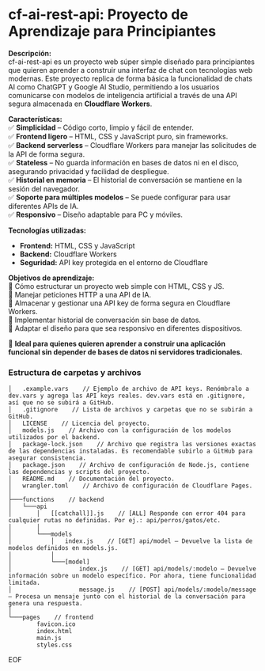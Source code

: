 # **cf-ai-rest-api: Proyecto de Aprendizaje para Principiantes**  

**Descripción:**  
cf-ai-rest-api es un proyecto web súper simple diseñado para principiantes que quieren aprender a construir una interfaz de chat con tecnologías web modernas. Este proyecto replica de forma básica la funcionalidad de chats AI como ChatGPT y Google AI Studio, permitiendo a los usuarios comunicarse con modelos de inteligencia artificial a través de una API segura almacenada en **Cloudflare Workers**.  

**Características:**  
✅ **Simplicidad** – Código corto, limpio y fácil de entender.  
✅ **Frontend ligero** – HTML, CSS y JavaScript puro, sin frameworks.  
✅ **Backend serverless** – Cloudflare Workers para manejar las solicitudes de la API de forma segura.  
✅ **Stateless** – No guarda información en bases de datos ni en el disco, asegurando privacidad y facilidad de despliegue.  
✅ **Historial en memoria** – El historial de conversación se mantiene en la sesión del navegador.  
✅ **Soporte para múltiples modelos** – Se puede configurar para usar diferentes APIs de IA.  
✅ **Responsivo** – Diseño adaptable para PC y móviles.  

**Tecnologías utilizadas:**  
- **Frontend:** HTML, CSS y JavaScript  
- **Backend:** Cloudflare Workers  
- **Seguridad:** API key protegida en el entorno de Cloudflare  

**Objetivos de aprendizaje:**  
🔹 Cómo estructurar un proyecto web simple con HTML, CSS y JS.  
🔹 Manejar peticiones HTTP a una API de IA.  
🔹 Almacenar y gestionar una API key de forma segura en Cloudflare Workers.  
🔹 Implementar historial de conversación sin base de datos.  
🔹 Adaptar el diseño para que sea responsivo en diferentes dispositivos.  

🚀 **Ideal para quienes quieren aprender a construir una aplicación funcional sin depender de bases de datos ni servidores tradicionales.**

### Estructura de carpetas y archivos

```
│   .example.vars    // Ejemplo de archivo de API keys. Renómbralo a dev.vars y agrega las API keys reales. dev.vars está en .gitignore, así que no se subirá a GitHub.
│   .gitignore    // Lista de archivos y carpetas que no se subirán a GitHub.
│   LICENSE    // Licencia del proyecto.
│   models.js    // Archivo con la configuración de los modelos utilizados por el backend.
│   package-lock.json    // Archivo que registra las versiones exactas de las dependencias instaladas. Es recomendable subirlo a GitHub para asegurar consistencia.
│   package.json    // Archivo de configuración de Node.js, contiene las dependencias y scripts del proyecto.
│   README.md    // Documentación del proyecto.
│   wrangler.toml    // Archivo de configuración de Cloudflare Pages.
│
├───functions    // backend
│   └───api
│       │   [[catchall]].js    // [ALL] Responde con error 404 para cualquier rutas no definidas. Por ej.: api/perros/gatos/etc.
│       │
│       └───models
│           │   index.js    // [GET] api/model — Devuelve la lista de modelos definidos en models.js.
│           │
│           └───[model]
│                   index.js    // [GET] api/models/:modelo — Devuelve información sobre un modelo específico. Por ahora, tiene funcionalidad limitada.
│                   message.js    // [POST] api/models/:modelo/message — Procesa un mensaje junto con el historial de la conversación para genera una respuesta.
│
└───pages    // frontend
        favicon.ico
        index.html
        main.js
        styles.css
```

EOF